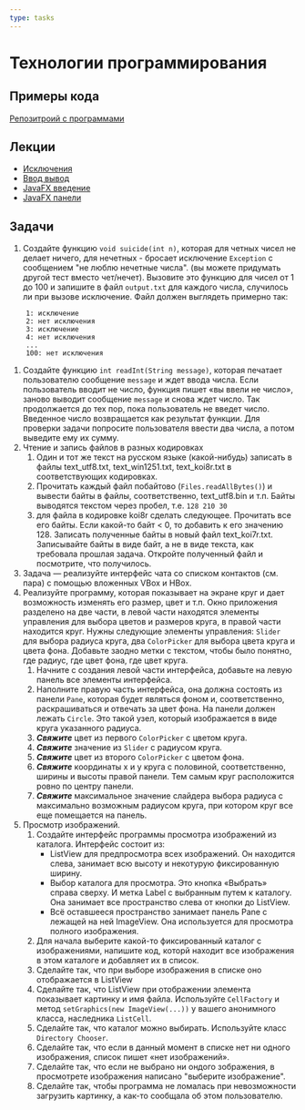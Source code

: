 ```yaml
---
type: tasks
---
```

# Технологии программирования

## Примеры кода

[Репозитроий с программами](https://bitbucket.org/iposov/iposov-programming/src/default/JavaCourse/2017-2018)

## Лекции
* [Исключения](exceptions.md)
* [Ввод вывод](io.md)
* [JavaFX введение](javafx.md)
* [JavaFX панели](javafx-panes.md)

## Задачи

1. Создайте функцию `void suicide(int n)`, которая для четных чисел не делает ничего, для нечетных - бросает исключение `Exception` с сообщением "не люблю нечетные числа". (вы можете придумать другой тест вместо чет/нечет).
Вызовите это функцию для чисел от 1 до 100 и запишите в файл `output.txt` для каждого числа, случилось ли при вызове исключение. Файл должен выглядеть примерно так:
```
    1: исключение
    2: нет исключения
    3: исключение
    4: нет исключения
    ...
    100: нет исключения       
```
1. Создайте функцию `int readInt(String message)`, которая печатает пользователю сообщение `message` и ждет ввода числа. Если пользователь вводит не число, функция пишет «вы ввели не число», заново выводит сообщение `message` и снова ждет число. Так продолжается до тех пор, пока пользователь не введет число. Введенное число возвращается как результат функции.
Для проверки задачи попросите пользователя ввести два числа, а потом выведите ему их сумму.
1. Чтение и запись файлов в разных кодировках
    1. Один и тот же текст на русском языке (какой-нибудь) записать в файлы text_utf8.txt, text_win1251.txt, text_koi8r.txt в соответствующих кодировках.
    1. Прочитать каждый файл побайтово (`Files.readAllBytes()`) и вывести байты в файлы, соответственно, text_utf8.bin и т.п. Байты выводятся текстом через пробел, т.е. `128 210 30`
    1. для файла в кодировке koi8r сделать следующее. Прочитать все его байты. Если какой-то байт < 0, то добавить к его значению 128. Записать полученные байты в новый файл text_koi7r.txt. Записывайте байты в виде байт, а не в виде текста, как требовала прошлая задача. Откройте полученный файл и посмотрите, что получилось.
1. Задача — реализуйте интерфейс чата со списком контактов (см. пара) с помощью вложенных VBox и HBox.
1. Реализуйте программу, которая показывает на экране круг и дает возможность изменять его размер, цвет и т.п. Окно приложения разделено на две части, в левой части находятся элементы управления для выбора цветов и размеров круга, в правой части находится круг. Нужны следующие элементы управления: `Slider` для выбора радиуса круга, два `ColorPicker` для  выбора цвета круга и цвета фона. Добавьте заодно метки с текстом, чтобы было понятно, где радиус, где цвет фона, где цвет круга.
    1. Начните с создания левой части интерфейса, добавьте на левую панель все элементы интерфейса.
    1. Наполните правую часть интерфейса, она должна состоять из панели `Pane`, которая будет являться фоном и, соответственно, раскрашиваться и отвечать за цвет фона. На панели должен лежать `Circle`. Это такой узел, который изображается в виде круга указанного радиуса.
    1. ___Свяжите___ цвет из первого `ColorPicker` c цветом круга.
    1. ___Свяжите___ значение из `Slider` с радиусом круга.
    1. ___Свяжите___ цвет из второго `ColorPicker` c цветом фона.
    1. ___Свяжите___ координаты x и y круга с половиной, соответственно, ширины и высоты правой панели. Тем самым круг расположится ровно по центру панели.
    1. ___Свяжите___ максимальное значение слайдера выбора радиуса с максимально возможным радиусом круга, при котором круг все еще помещается на панель.
1. Просмотр изображений.
    1. Создайте интерфейс программы просмотра изображений из каталога. Интерфейс состоит из:
        * ListView<File> для предпросмотра всех изображений. Он находится слева, занимает всю высоту и некотурую фиксированную ширину.
        * Выбор каталога для просмотра. Это кнопка «Выбрать» справа сверху. И метка Label с выбранным путем к каталогу. Она занимает все пространство слева от кнопки до ListView.
        * Всё оставшееся пространство занимает панель Pane с лежащей на ней ImageView. Она используется для просмотра полного изображения.
    1. Для начала выберите какой-то фиксированный каталог с изображениями, напишите код, которй находит все изображения в этом каталоге и добавляет их в список.
    1. Сделайте так, что при выборе изображения в списке оно отображается в ListView
    1. Сделайте так, что ListView при отображении элемента показывает картинку и имя файла. Используйте `CellFactory` и метод `setGraphics(new ImageView(...))` у вашего анонимного класса, наследника `ListCell`.
    1. Сделайте так, что каталог можно выбирать. Используйте класс `Directory Chooser`.
    1. Сделайте так, что если в данный момент в списке нет ни одного изображения, список пишет «нет изображений».
    1. Сделайте так, что если не выбрано ни ондого зображения, в просмотрете изображения написано "выберите изображение".
    1. Сделайте так, чтобы программа не ломалась при невозможности загрузить картинку, а как-то сообщала об этом пользователю.